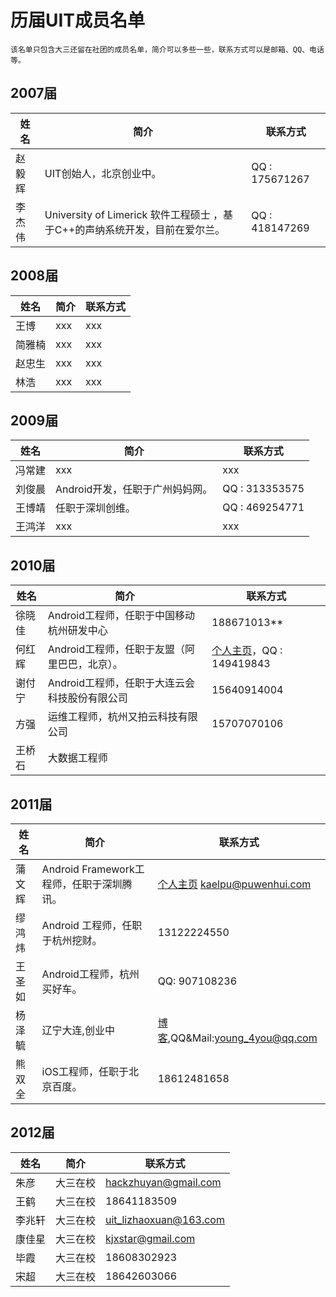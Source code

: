 # 历届UIT成员名单

`该名单只包含大三还留在社团的成员名单，简介可以多些一些，联系方式可以是邮箱、QQ、电话等。`

## 2007届

|   姓名   |   简介    |   联系方式   |
|----------|-----------|--------------|
|   赵毅辉   |  UIT创始人，北京创业中。   |   QQ : 175671267       |
|   李杰伟   | University of Limerick 软件工程硕士 ，基于C++的声纳系统开发，目前在爱尔兰。   |   QQ : 418147269        |


## 2008届

|   姓名   |   简介    |   联系方式   |
|----------|-----------|--------------|
|   王博   |   xxx   |    xxx       |
|   简雅楠   |   xxx   |    xxx       |
|   赵忠生   |   xxx   |    xxx       |
|   林浩   |   xxx   |    xxx       |


## 2009届

|   姓名   |   简介    |   联系方式   |
|----------|-----------|--------------|
|   冯常建   |   xxx   |    xxx       |
|   刘俊晨   |   Android开发，任职于广州妈妈网。   |    QQ : 313353575      |
|   王博靖   |   任职于深圳创维。   |    QQ : 469254771   |
|   王鸿洋   |   xxx   |    xxx       |


## 2010届

|   姓名   |   简介    |   联系方式   |
|----------|-----------|--------------|
|   徐晓佳   |   Android工程师，任职于中国移动杭州研发中心   |    188671013**       |
|   何红辉   |   Android工程师，任职于友盟（阿里巴巴，北京）。   |    [个人主页](https://github.com/bboyfeiyu)，QQ : 149419843      |
|   谢付宁   |   Android工程师，任职于大连云会科技股份有限公司   |    15640914004       |
|   方强   |   运维工程师，杭州又拍云科技有限公司   |    15707070106    |
|   王桥石   |   大数据工程师   |        |


## 2011届

|   姓名   |   简介    |   联系方式   |
|----------|-----------|--------------|
|   蒲文辉   |   Android Framework工程师，任职于深圳腾讯。   |   [个人主页](http://www.puwenhui.com)     kaelpu@puwenhui.com      |
|   缪鸿炜   |   Android 工程师，任职于杭州挖财。   |    13122224550       |
|   王圣如   |    Android工程师，杭州买好车。     | QQ: 907108236   |
|   杨泽毓   |辽宁大连,创业中|[博客](https://myoungs.cn),QQ&Mail:young_4you@qq.com|
|   熊双全   |   iOS工程师，任职于北京百度。   |    18612481658       |



## 2012届

|   姓名   |   简介    |   联系方式   |
|----------|-----------|--------------|
|   朱彦   |   大三在校   |    hackzhuyan@gmail.com       |
|   王鹤   |   大三在校   |    18641183509       |
|   李兆轩   |   大三在校   |    uit_lizhaoxuan@163.com       |
|   康佳星   |   大三在校   |    kjxstar@gmail.com       |
|   毕霞   |   大三在校   |    18608302923       |
|   宋超   |   大三在校   |    18642603066       |

